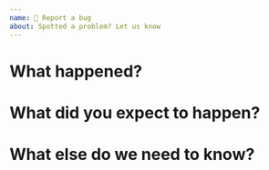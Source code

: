 ```yaml
---
name: 🐜 Report a bug
about: Spotted a problem? Let us know
---
```


# What happened?

<!-- Try to be as precise as possible. If you can a small reproducer example would be great! -->

# What did you expect to happen?

<!-- Please explain what would be the expected behavior for this particular case, ideally, with examples. -->

# What else do we need to know?

<!-- Include your platform, version of Guardian for Apache Kafka and Kafka itself, and any other information that seems relevant like which storage mechanism is it in use. -->
